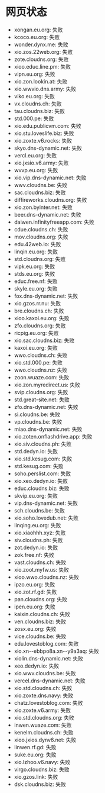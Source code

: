 # 网页状态
- xongan.eu.org: 失败
- kcoco.eu.org: 失败
- wonder.dynx.me: 失败
- xio.zos.22web.org: 失败
- zote.cloudns.org: 失败
- xioo.educ.line.pm: 失败
- vipn.eu.org: 失败
- xio.zon.lookin.at: 失败
- xio.wwvio.dns.army: 失败
- viko.eu.org: 失败
- vx.cloudns.ch: 失败
- tau.cloudns.biz: 失败
- std.000.pe: 失败
- xio.edu.publicvm.com: 失败
- xio.stu.loveslife.biz: 失败
- xio.zoxte.v6.rocks: 失败
- skyo.dns-dynamic.net: 失败
- vercl.eu.org: 失败
- xio.jxsio.v6.army: 失败
- wvvp.eu.org: 失败
- xio.vip.dns-dynamic.net: 失败
- wwv.cloudns.be: 失败
- sac.cloudns.biz: 失败
- diffireworks.cloudns.org: 失败
- xio.zon.byinter.net: 失败
- beer.dns-dynamic.net: 失败
- daiwen.infinityfreeapp.com: 失败
- cdue.cloudns.ch: 失败
- mov.cloudns.org: 失败
- edu.42web.io: 失败
- linqin.eu.org: 失败
- std.cloudns.org: 失败
- vipk.eu.org: 失败
- stds.eu.org: 失败
- educ.free.nf: 失败
- skyle.eu.org: 失败
- fox.dns-dynamic.net: 失败
- xio.gzos.rr.nu: 失败
- bre.cloudns.ch: 失败
- xioo.kaxoi.eu.org: 失败
- zfo.cloudns.org: 失败
- ricpig.eu.org: 失败
- xio.sac.cloudns.biz: 失败
- kaxoi.eu.org: 失败
- wwo.cloudns.ch: 失败
- xio.std.000.pe: 失败
- wwo.cloudns.nz: 失败
- zoon.wuaze.com: 失败
- xio.zon.myredirect.us: 失败
- svip.cloudns.org: 失败
- std.great-site.net: 失败
- zfo.dns-dynamic.net: 失败
- si.cloudns.be: 失败
- vp.cloudns.be: 失败
- miao.dns-dynamic.net: 失败
- xio.zoten.onflashdrive.app: 失败
- xio.siv.cloudns.ph: 失败
- std.dedyn.io: 失败
- xio.std.kesug.com: 失败
- std.kesug.com: 失败
- soho.perslist.com: 失败
- xio.xeo.dedyn.io: 失败
- educ.cloudns.biz: 失败
- skvip.eu.org: 失败
- vip.dns-dynamic.net: 失败
- sch.cloudns.be: 失败
- xio.soho.lovedub.net: 失败
- linqing.eu.org: 失败
- xio.xiaohhh.xyz: 失败
- siv.cloudns.ph: 失败
- zot.dedyn.io: 失败
- zok.free.nf: 失败
- vast.cloudns.ch: 失败
- xio.zoot.myfw.us: 失败
- xioo.wwo.cloudns.nz: 失败
- ipzo.eu.org: 失败
- xio.zot.rf.gd: 失败
- pan.cloudns.org: 失败
- ipen.eu.org: 失败
- kaixin.cloudns.ch: 失败
- ven.cloudns.biz: 失败
- zosx.eu.org: 失败
- vice.cloudns.be: 失败
- edu.lovestoblog.com: 失败
- xio.xn--ebbpo8a.xn--y9a3aq: 失败
- xiolin.dns-dynamic.net: 失败
- xeo.dedyn.io: 失败
- xio.wwv.cloudns.be: 失败
- vercel.dns-dynamic.net: 失败
- xio.std.cloudns.ch: 失败
- xio.zoxte.dns.navy: 失败
- chatz.lovestoblog.com: 失败
- xio.zoxte.v6.army: 失败
- xio.std.cloudns.org: 失败
- inwen.wuaze.com: 失败
- kenelm.cloudns.ch: 失败
- xioo.jxios.dynv6.net: 失败
- linwen.rf.gd: 失败
- suke.eu.org: 失败
- xio.lzhoo.v6.navy: 失败
- virgo.cloudns.biz: 失败
- xio.gzos.link: 失败
- dsk.cloudns.biz: 失败

